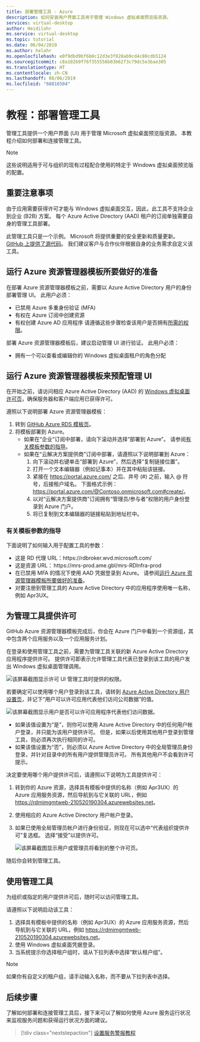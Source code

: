 ```yaml
---
title: 部署管理工具 - Azure
description: 如何安装用户界面工具用于管理 Windows 虚拟桌面预览版资源。
services: virtual-desktop
author: Heidilohr
ms.service: virtual-desktop
ms.topic: tutorial
ms.date: 06/04/2019
ms.author: helohr
ms.openlocfilehash: e0f9dbd9bf6b0c12d3e3f028ab9cd4c80cdb5124
ms.sourcegitcommit: c8a102b9f76f355556b03b62f3c79dc5e3bae305
ms.translationtype: HT
ms.contentlocale: zh-CN
ms.lasthandoff: 08/06/2019
ms.locfileid: "68816504"
---
```

# <a name="tutorial-deploy-a-management-tool"></a>教程：部署管理工具

管理工具提供一个用户界面 (UI) 用于管理 Microsoft 虚拟桌面预览版资源。 本教程介绍如何部署和连接管理工具。

>[!NOTE]
>这些说明适用于可与组织的现有过程配合使用的特定于 Windows 虚拟桌面预览版的配置。

## <a name="important-considerations"></a>重要注意事项

由于应用需要获得许可才能与 Windows 虚拟桌面交互，因此，此工具不支持企业到企业 (B2B) 方案。 每个 Azure Active Directory (AAD) 租户的订阅单独需要自身的管理工具部署。

此管理工具只是一个示例。 Microsoft 将提供重要的安全更新和质量更新。 [GitHub 上提供了源代码](https://github.com/Azure/RDS-Templates/tree/master/wvd-templates/wvd-management-ux/deploy)。 我们建议客户与合作伙伴根据自身的业务需求自定义该工具。

## <a name="what-you-need-to-run-the-azure-resource-manager-template"></a>运行 Azure 资源管理器模板所要做好的准备

在部署 Azure 资源管理器模板之前，需要以 Azure Active Directory 用户的身份部署管理 UI。 此用户必须：

- 已禁用 Azure 多重身份验证 (MFA)
- 有权在 Azure 订阅中创建资源
- 有权创建 Azure AD 应用程序 请遵循这些步骤检查该用户是否拥有[所需的权限](https://docs.microsoft.com/azure/active-directory/develop/howto-create-service-principal-portal#required-permissions)。

部署 Azure 资源管理器模板后，建议启动管理 UI 进行验证。 此用户必须：
- 拥有一个可以查看或编辑你的 Windows 虚拟桌面租户的角色分配

## <a name="run-the-azure-resource-manager-template-to-provision-the-management-ui"></a>运行 Azure 资源管理器模板来预配管理 UI

在开始之前，请访问相应 Azure Active Directory (AAD) 的 [Windows 虚拟桌面许可页](https://rdweb.wvd.microsoft.com)，确保服务器和客户端应用已获得许可。

遵照以下说明部署 Azure 资源管理器模板：

1. 转到 [GitHub Azure RDS 模板页](https://github.com/Azure/RDS-Templates/tree/master/wvd-templates/wvd-management-ux/deploy)。
2. 将模板部署到 Azure。
    - 如果在“企业”订阅中部署，请向下滚动并选择“部署到 Azure”。  请参阅[有关模板参数的指导](#guidance-for-template-parameters)。
    - 如果在“云解决方案提供商”订阅中部署，请遵照以下说明部署到 Azure：
        1. 向下滚动并右键单击“部署到 Azure”，然后选择“复制链接位置”。  
        2. 打开一个文本编辑器（例如记事本）并在其中粘贴该链接。
        3. 紧接在 <https://portal.azure.com/> 之后、井号 (#) 之前，输入 @ 符号，后接租户域名。 下面格式示例：<https://portal.azure.com/@Contoso.onmicrosoft.com#create/>。
        4. 以对“云解决方案提供商”订阅拥有“管理员/参与者”权限的用户身份登录到 Azure 门户。
        5. 将已复制到文本编辑器的链接粘贴到地址栏中。

### <a name="guidance-for-template-parameters"></a>有关模板参数的指导
下面说明了如何输入用于配置工具的参数：

- 这是 RD 代理 URL：https:\//rdbroker.wvd.microsoft.com/
- 这是资源 URL： https:\//mrs-prod.ame.gbl/mrs-RDInfra-prod
- 在已禁用 MFA 的情况下使用 AAD 凭据登录到 Azure。 请参阅[运行 Azure 资源管理器模板所要做好的准备](#what-you-need-to-run-the-azure-resource-manager-template)。
- 对要注册到管理工具的 Azure Active Directory 中的应用程序使用唯一名称，例如 Apr3UX。

## <a name="provide-consent-for-the-management-tool"></a>为管理工具提供许可

GitHub Azure 资源管理器模板完成后，你会在 Azure 门户中看到一个资源组，其中包含两个应用服务以及一个应用服务计划。

在登录和使用管理工具之前，需要为管理工具关联的新 Azure Active Directory 应用程序提供许可。 提供许可即表示允许管理工具代表已登录到该工具的用户发出 Windows 虚拟桌面管理调用。

![该屏幕截图显示许可 UI 管理工具时提供的权限。](media/management-ui-delegated-permissions.png)

若要确定可以使用哪个用户登录到该工具，请转到 [Azure Active Directory 用户设置页](https://portal.azure.com/#blade/Microsoft_AAD_IAM/StartboardApplicationsMenuBlade/UserSettings/menuId/)，并记下“用户可以许可应用代表他们访问公司数据”的值。 

![该屏幕截图显示用户是否可以许可应用程序代表他们访问数据。](media/management-ui-user-consent-allowed.png)

- 如果该值设置为“是”，则你可以使用 Azure Active Directory 中的任何用户帐户登录，并只能为该用户提供许可。  但是，如果以后使用其他用户登录到管理工具，则必须再次执行相同的许可。
- 如果该值设置为“否”，则必须以 Azure Active Directory 中的全局管理员身份登录，并针对目录中的所有用户提供管理员许可。  所有其他用户不会看到许可提示。


决定要使用哪个用户提供许可后，请遵照以下说明为工具提供许可：

1. 转到你的 Azure 资源，选择具有模板中提供的名称（例如 Apr3UX）的 Azure 应用服务资源，然后导航到与它关联的 URL，例如 <https://rdmimgmtweb-210520190304.azurewebsites.net>。
2. 使用相应的 Azure Active Directory 用户帐户登录。
3. 如果已使用全局管理员帐户进行身份验证，则现在可以选中“代表组织提供许可”复选框。  选择“接受”以提供许可。 
   
   ![该屏幕截图显示用户或管理员将看到的整个许可页。](media/management-ui-consent-page.png)

随后你会转到管理工具。

## <a name="use-the-management-tool"></a>使用管理工具

为组织或指定的用户提供许可后，随时可以访问管理工具。

请遵照以下说明启动该工具：

1. 选择具有模板中提供的名称（例如 Apr3UX）的 Azure 应用服务资源，然后导航到与它关联的 URL，例如 <https://rdmimgmtweb-210520190304.azurewebsites.net>。
2. 使用 Windows 虚拟桌面凭据登录。
3. 当系统提示你选择租户组时，请从下拉列表中选择“默认租户组”。 

> [!NOTE]
> 如果你有自定义的租户组，请手动输入名称，而不要从下拉列表中选择。

## <a name="next-steps"></a>后续步骤

了解如何部署和连接管理工具后，接下来可以了解如何使用 Azure 服务运行状况来监视服务问题和获得运行状况方面的建议。

> [!div class="nextstepaction"]
> [设置服务警报教程](./set-up-service-alerts.md)
